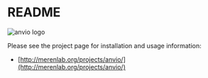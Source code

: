# README

![anvio logo](http://merenlab.org/images/anvio-logo.png)

Please see the project page for installation and usage information: 

* [http://merenlab.org/projects/anvio/](http://merenlab.org/projects/anvio/)
